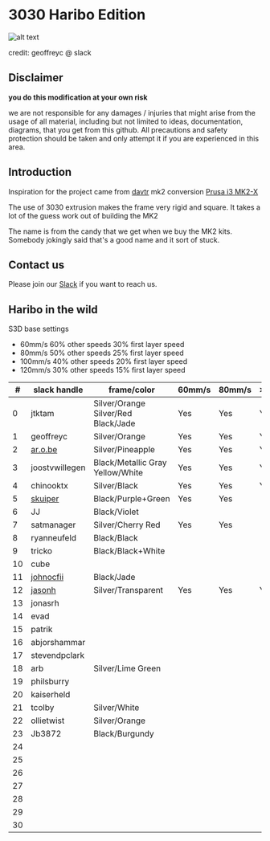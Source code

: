 # 3030 Haribo Edition

![alt text][teaser]

[teaser]: http://i.imgur.com/4kjlYrl.png "Partial render image of Haribo"

credit: geoffreyc @ slack

## Disclaimer

**you do this modification at your own risk**

we are not responsible for any damages / injuries that might arise from the usage of all material, including but not limited to ideas, documentation, diagrams, that you get from this github.  All precautions and safety protection should be taken and only attempt it if you are experienced in this area.

## Introduction
Inspiration for the project came from [davtr](http://www.thingiverse.com/davtr/about) mk2 conversion [Prusa i3 MK2-X](http://www.thingiverse.com/thing:1692666)

The use of 3030 extrusion makes the frame very rigid and square.  It takes a lot of the guess work out of building the MK2

The name is from the candy that we get when we buy the MK2 kits.  Somebody jokingly said that's a good name and it sort of stuck.

## Contact us
Please join our [Slack](http://codehemi.com) if you want to reach us.

## Haribo in the wild

S3D base settings

- 60mm/s 60% other speeds 30% first layer speed
- 80mm/s 50% other speeds 25% first layer speed
- 100mm/s 40% other speeds 20% first layer speed
- 120mm/s 30% other speeds 15% first layer speed

|\#|slack handle|frame/color|60mm/s|80mm/s|>100mm/s|
|-----|-----|-----|-----|-----|-----|
|0|jtktam|Silver/Orange<br/>Silver/Red<br/>Black/Jade|Yes|Yes|Yes|
|1|geoffreyc|Silver/Orange|Yes|Yes|Yes|
|2|[ar.o.be](http://imgur.com/a/Ss3z2)|Silver/Pineapple|Yes|Yes|Yes|
|3|joostvwillegen|Black/Metallic Gray<br/>Yellow/White|Yes|Yes|Yes|
|4|chinooktx|Silver/Black|Yes|Yes|Yes|
|5|[skuiper](http://imgur.com/a/5j4W8)|Black/Purple+Green|Yes|Yes||
|6|JJ|Black/Violet||||
|7|satmanager|Silver/Cherry Red|Yes|Yes||
|8|ryanneufeld|Black/Black||||
|9|tricko|Black/Black+White||||
|10|cube|||||
|11|[johnocfii](http://imgur.com/a/TPEzO)|Black/Jade||||
|12|[jasonh](http://imgur.com/a/vpMrx)|Silver/Transparent|Yes|Yes|Yes|
|13|jonasrh|||||
|14|evad|||||
|15|patrik|||||
|16|abjorshammar|||||
|17|stevendpclark|||||
|18|arb|Silver/Lime Green||||
|19|philsburry|||||
|20|kaiserheld|||||
|21|tcolby|Silver/White||||
|22|ollietwist|Silver/Orange||||
|23|Jb3872|Black/Burgundy||||
|24||||||
|25||||||
|26||||||
|27||||||
|28||||||
|29||||||
|30||||||


